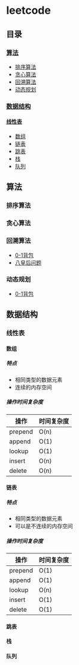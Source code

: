 # leetcode

## 目录

### [算法](#算法)

* [排序算法](#排序算法)
* [贪心算法](#贪心算法)
* [回溯算法](#回溯算法)
* [动态规划](#动态规划)

### [数据结构](#数据结构)

#### [线性表](#线性表)

* [数组](#数组)
* [链表](#链表)
* [跳表](#跳表)
* [栈](#栈)
* [队列](#队列)



## 算法

### 排序算法

### 贪心算法

### 回溯算法

* [0-1背包](src/main/java/algorithm/backtrack/Backpack_01.java)
* [八皇后问题](src/main/java/algorithm/backtrack/Cal8Queen.java)

### 动态规划

*  [0-1背包](src/main/java/algorithm/dp/Backpack_01.java)

## 数据结构

### 线性表

#### 数组

##### 特点

* 相同类型的数据元素
* 连续的内存空间

##### 操作时间复杂度

| 操作    | 时间复杂度 |
| ------- | ---------- |
| prepend | O(n)       |
| append  | O(1)       |
| lookup  | O(1)       |
| insert  | O(n)       |
| delete  | O(n)       |

#### 链表

##### 特点

* 相同类型的数据元素
* 可以是不连续的内存空间

##### 操作时间复杂度

| 操作    | 时间复杂度 |
| ------- | ---------- |
| prepend | O(1)       |
| append  | O(1)       |
| lookup  | O(n)       |
| insert  | O(1)       |
| delete  | O(1)       |



#### 跳表

#### 栈

#### 队列

